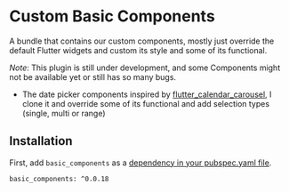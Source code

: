 # Custom Basic Components

A bundle that contains our custom components, mostly just override the default Flutter widgets and custom its style and some of its functional.

*Note*: This plugin is still under development, and some Components might not be available yet or still has so many bugs.
- The date picker components inspired by [flutter_calendar_carousel](https://pub.dartlang.org/packages/flutter_calendar_carousel#-readme-tab-), I clone it and override some of its functional and add selection types (single, multi or range)

## Installation

First, add `basic_components` as a [dependency in your pubspec.yaml file](https://flutter.io/platform-plugins/).

```
basic_components: ^0.0.18
```
